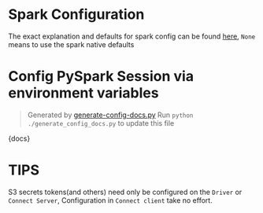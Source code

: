 # Spark Configuration

The exact explanation and defaults for spark config can be found [here](https://spark.apache.org/docs/latest/configuration.html), `None` means to use the spark native defaults

# Config PySpark Session via environment variables

> Generated by [generate-config-docs.py](./generate_config_docs.py)
> Run `python ./generate_config_docs.py` to update this file

{docs}

# TIPS

S3 secrets tokens(and others) need only be configured on the `Driver` or `Connect Server`, Configuration in `Connect client` take no effort.
